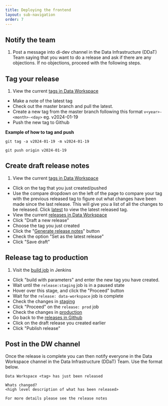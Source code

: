 ```yaml
---
title: Deploying the frontend
layout: sub-navigation
order: 7
---
```


## Notify the team
1. Post a message into di-dev channel in the Data Infrastructure (DDaT) Team saying that you want to do a release and ask if there are any objections. If no objections, proceed with the following steps.


## Tag your release

1. View the current [tags in Data Workspace](https://github.com/uktrade/data-workspace-frontend/tags)

- Make a note of the latest tag
- Check out the master branch and pull the latest.
- Create a new tag from the master branch following this format `v<year>-<month>-<day>` eg. v2024-01-19
- Push the new tag to Github

**Example of how to tag and push**

```shell
git tag -a v2024-01-19 -m v2024-01-19
```

```shell
git push origin v2024-01-19
```

## Create draft release notes

1. View the current [tags in Data Workspace](https://github.com/uktrade/data-workspace-frontend/tags)

- Click on the tag that you just created/pushed
- Use the compare dropdown on the left of the page to compare your tag with the previous released tag to figure out what changes have been made since the last release. This will give you a list of all the changes to be released. Click [latest](https://github.com/uktrade/data-workspace-frontend/releases/latest) to view the latest released tag.
- View the current [releases in Data Workspace](https://github.com/uktrade/data-workspace-frontend/releases)
- Click "Draft a new release"
- Choose the tag you just created
- Click the "[Generate release notes](https://docs.github.com/en/repositories/releasing-projects-on-github/automatically-generated-release-notes)" button
- Check the option "Set as the latest release"
- Click "Save draft"


## Release tag to production

1. Visit the [build job](https://jenkins.ci.uktrade.digital/view/Data/job/data-workspace/) in Jenkins

- Click "build with parameters" and enter the new tag you have created.
- Wait until the `release:staging` job is in a paused state
- Hover over this stage, and click the "Proceed" button
- Wait for the `release: data-workspace` job is complete
- Check the changes in [staging](https://data.trade.staging.uktrade.digital/)
- Click "Proceed" on the `release: prod` job
- Check the changes in [production](https://data.trade.gov.uk/)
- Go back to the [releases in Github](https://github.com/uktrade/data-workspace-frontend/releases)
- Click on the draft release you created earlier
- Click "Publish release"

## Post in the DW channel

Once the release is complete you can then notify everyone in the Data Workspace channel in the Data Infrastructure (DDaT) Team. Use the format below.

```
Data Workspace <tag> has just been released

Whats changed?
<high level description of what has been released>

For more details please see the release notes
```
